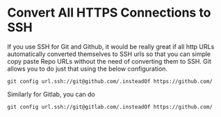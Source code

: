 # Convert All HTTPS Connections to SSH

If you use SSH for Git and Github, it would be really great if all http URLs automatically converted themselves to SSH urls so that you can simple copy paste Repo URLs without the need of converting them to SSH. Git allows you to do just that using the below configuration.
```
git config url.ssh://git@github.com/.insteadOf https://github.com/
```

Similarly for Gitlab, you can do
```
git config url.ssh://git@gitlab.com/.insteadOf https://github.com/
```

